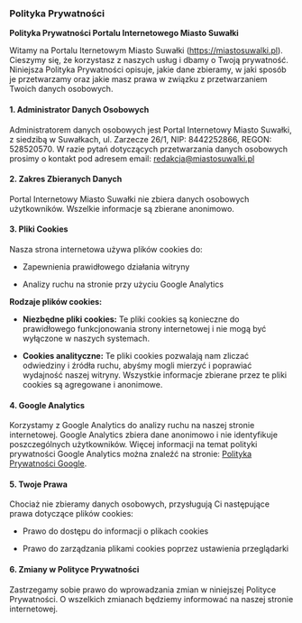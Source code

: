 ### Polityka Prywatności



**Polityka Prywatności Portalu Internetowego Miasto Suwałki**



Witamy na Portalu Iternetowym Miasto Suwałki (https://miastosuwalki.pl). Cieszymy się, że korzystasz z naszych usług i dbamy o Twoją prywatność. Niniejsza Polityka Prywatności opisuje, jakie dane zbieramy, w jaki sposób je przetwarzamy oraz jakie masz prawa w związku z przetwarzaniem Twoich danych osobowych.



#### 1. Administrator Danych Osobowych

Administratorem danych osobowych jest Portal Internetowy Miasto Suwałki, z siedzibą w Suwałkach, ul. Zarzecze 26/1, NIP: 8442252866, REGON: 528520570. W razie pytań dotyczących przetwarzania danych osobowych prosimy o kontakt pod adresem email: redakcja@miastosuwalki.pl



#### 2. Zakres Zbieranych Danych

Portal Internetowy Miasto Suwałki nie zbiera danych osobowych użytkowników. Wszelkie informacje są zbierane anonimowo.



#### 3. Pliki Cookies

Nasza strona internetowa używa plików cookies do:

- Zapewnienia prawidłowego działania witryny

- Analizy ruchu na stronie przy użyciu Google Analytics



**Rodzaje plików cookies:**

- **Niezbędne pliki cookies:** Te pliki cookies są konieczne do prawidłowego funkcjonowania strony internetowej i nie mogą być wyłączone w naszych systemach.

- **Cookies analityczne:** Te pliki cookies pozwalają nam zliczać odwiedziny i źródła ruchu, abyśmy mogli mierzyć i poprawiać wydajność naszej witryny. Wszystkie informacje zbierane przez te pliki cookies są agregowane i anonimowe.



#### 4. Google Analytics

Korzystamy z Google Analytics do analizy ruchu na naszej stronie internetowej. Google Analytics zbiera dane anonimowo i nie identyfikuje poszczególnych użytkowników. Więcej informacji na temat polityki prywatności Google Analytics można znaleźć na stronie: [Polityka Prywatności Google](https://policies.google.com/privacy).



#### 5. Twoje Prawa

Chociaż nie zbieramy danych osobowych, przysługują Ci następujące prawa dotyczące plików cookies:

- Prawo do dostępu do informacji o plikach cookies

- Prawo do zarządzania plikami cookies poprzez ustawienia przeglądarki



#### 6. Zmiany w Polityce Prywatności

Zastrzegamy sobie prawo do wprowadzania zmian w niniejszej Polityce Prywatności. O wszelkich zmianach będziemy informować na naszej stronie internetowej.

